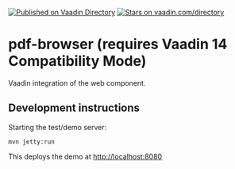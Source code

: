 [![Published on Vaadin  Directory](https://img.shields.io/badge/Vaadin%20Directory-published-00b4f0.svg)](https://vaadin.com/directory/component/pdf-browser)
[![Stars on vaadin.com/directory](https://img.shields.io/vaadin-directory/star/pdf-browser.svg)](https://vaadin.com/directory/component/pdf-browser)

# pdf-browser (requires Vaadin 14 Compatibility Mode)

Vaadin integration of the [<pdf-browser-viewer>](https://github.com/IngressoRapidoWebComponents/pdf-browser-viewer)
web component.

## Development instructions

Starting the test/demo server:
```
mvn jetty:run
```

This deploys the demo at <http://localhost:8080>
